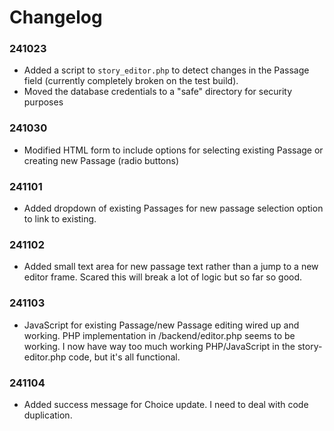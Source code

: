 # Changelog
### 241023 
- Added a script to `story_editor.php` to detect changes in the Passage field (currently completely broken on the test build).
- Moved the database credentials to a "safe" directory for security purposes
### 241030
- Modified HTML form to include options for selecting existing Passage or creating new Passage (radio buttons)
### 241101
- Added dropdown of existing Passages for new passage selection option to link to existing.
### 241102
- Added small text area for new passage text rather than a jump to a new editor frame. Scared this will break a lot of logic but so far so good.
### 241103
- JavaScript for existing Passage/new Passage editing wired up and working. PHP implementation in /backend/editor.php seems to be working. I now have way too much working PHP/JavaScript in the story-editor.php code, but it's all functional.
### 241104
- Added success message for Choice update. I need to deal with code duplication.